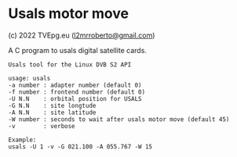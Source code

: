 Usals motor move
============
(c) 2022 TVEpg.eu (l2mrroberto@gmail.com)

A C program to usals digital satellite cards.

    Usals tool for the Linux DVB S2 API

    usage: usals
    -a number : adapter number (default 0)
    -f number : frontend number (default 0)
    -U N.N    : orbital position for USALS
    -G N.N    : site longtude
    -A N.N    : site latitude
    -W number : seconds to wait after usals motor move (default 45)
    -v        : verbose

    Example:
    usals -U 1 -v -G 021.100 -A 055.767 -W 15
